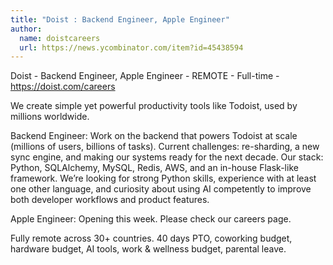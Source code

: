 ```yaml
---
title: "Doist : Backend Engineer, Apple Engineer"
author:
  name: doistcareers
  url: https://news.ycombinator.com/item?id=45438594
---
```

Doist - Backend Engineer, Apple Engineer - REMOTE - Full-time - <a href="https:&#x2F;&#x2F;doist.com&#x2F;careers" rel="nofollow">https:&#x2F;&#x2F;doist.com&#x2F;careers</a>

We create simple yet powerful productivity tools like Todoist, used by millions worldwide.

Backend Engineer: Work on the backend that powers Todoist at scale (millions of users, billions of tasks). Current challenges: re-sharding, a new sync engine, and making our systems ready for the next decade. Our stack: Python, SQLAlchemy, MySQL, Redis, AWS, and an in-house Flask-like framework. We’re looking for strong Python skills, experience with at least one other language, and curiosity about using AI competently to improve both developer workflows and product features.

Apple Engineer: Opening this week. Please check our careers page.

Fully remote across 30+ countries. 40 days PTO, coworking budget, hardware budget, AI tools, work &amp; wellness budget, parental leave.
<JobApplication />
